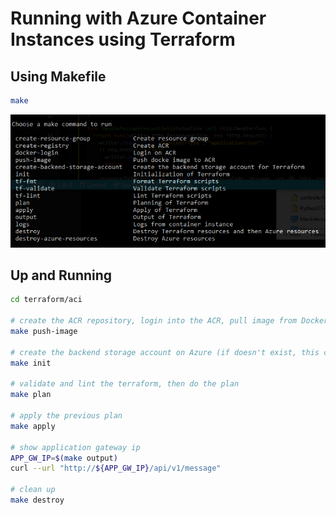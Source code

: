 # Running with Azure Container Instances using Terraform

## Using Makefile

```bash
make
```
![image](./make.PNG)

## Up and Running

```bash
cd terraform/aci

# create the ACR repository, login into the ACR, pull image from DockerHub and pushes the image to ACR
make push-image

# create the backend storage account on Azure (if doesn't exist, this could take a few minutes) and initializes the terraform
make init

# validate and lint the terraform, then do the plan
make plan

# apply the previous plan
make apply

# show application gateway ip
APP_GW_IP=$(make output)
curl --url "http://${APP_GW_IP}/api/v1/message"

# clean up
make destroy
```
